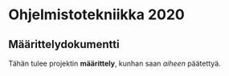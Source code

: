 # Ohjelmistotekniikka 2020

## Määrittelydokumentti

Tähän tulee projektin **määrittely**, kunhan saan *aiheen* päätettyä.  